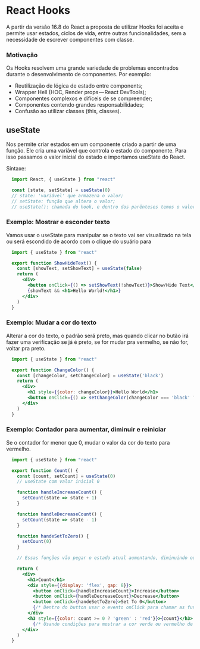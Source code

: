 # React Hooks

A partir da versão 16.8 do React a proposta de utilizar Hooks foi aceita e permite usar estados, ciclos de vida, entre outras funcionalidades, sem a necessidade de escrever componentes com classe.

### Motivação

Os Hooks resolvem uma grande variedade de problemas encontrados durante o desenvolvimento de componentes. Por exemplo:

* Reutilização de lógica de estado entre components;
* Wrapper Hell (HOC, Render props — React DevTools);
* Componentes complexos e difíceis de se compreender;
* Componentes contendo grandes responsabilidades;
* Confusão ao utilizar classes (this, classes).‍‍

## useState

Nos permite criar estados em um componente criado a partir de uma função. Ele cria uma variável que controla o estado do componente. Para isso passamos o valor inicial do estado e importamos useState do React.

Sintaxe:

```jsx
  import React, { useState } from "react"

  const [state, setState] = useState(0)
  // state: 'variável' que armazena o valor;
  // setState: função que altera o valor;
  // useState(): chamada do hook, e dentro dos parênteses temos o valor inicial.
```

### Exemplo: Mostrar e esconder texto

Vamos usar o useState para manipular se o texto vai ser visualizado na tela ou será escondido de acordo com o clique do usuário para

```jsx
  import { useState } from "react"

  export function ShowHideText() {
    const [showText, setShowText] = useState(false)
    return (
      <div>
        <button onClick={() => setShowText(!showText)}>Show/Hide Text</button>
        {showText && <h1>Hello World!</h1>}
      </div>
    )
  }
```

### Exemplo: Mudar a cor do texto

Alterar a cor do texto, o padrão será preto, mas quando clicar no butão irá fazer uma verificação se já é preto, se for mudar pra vermelho, se não for, voltar pra preto.

```jsx
  import { useState } from "react"

  export function ChangeColor() {
    const [changeColor, setChangeColor] = useState('black')
    return (
      <div>
        <h1 style={{color: changeColor}}>Hello World</h1>
        <button onClick={() => setChangeColor(changeColor === 'black' ? 'red' : 'black')}>Change Color</button>
      </div>
    )
  }
```

### Exemplo: Contador para aumentar, diminuir e reiniciar

Se o contador for menor que 0, mudar o valor da cor do texto para vermelho.

```jsx
  import { useState } from "react"

  export function Count() {
    const [count, setCount] = useState(0)
    // useState com valor inicial 0

    function handleIncreaseCount() {
      setCount(state => state + 1)
    }

    function handleDecreaseCount() {
      setCount(state => state - 1)
    }

    function handeSetToZero() {
      setCount(0)
    }

    // Essas funções vão pegar o estado atual aumentando, diminuindo ou resetando o count

    return (
      <div>
        <h1>Count</h1>
        <div style={{display: 'flex', gap: 8}}>
          <button onClick={handleIncreaseCount}>Increase</button>
          <button onClick={handleDecreaseCount}>Decrease</button>
          <button onClick={handeSetToZero}>Set To 0</button>
          {/* Dentro do button usar o evento onClick para chamar as funções */}
        </div>
        <h3 style={{color: count >= 0 ? 'green' : 'red'}}>{count}</h3>
          {/* Usando condições para mostrar a cor verde ou vermelho de acordo com o valor */}
      </div>
    )
  }
```
